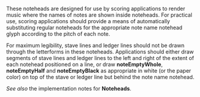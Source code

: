 These noteheads are designed for use by scoring applications to render
music where the names of notes are shown inside noteheads. For practical
use, scoring applications should provide a means of automatically
substituting regular noteheads for the appropriate note name notehead
glyph according to the pitch of each note.

For maximum legibility, stave lines and ledger lines should not be drawn
through the letterforms in these noteheads. Applications should either
draw segments of stave lines and ledger lines to the left and right of
the extent of each notehead positioned on a line, or draw
**noteEmptyWhole**, **noteEmptyHalf** and **noteEmptyBlack** as appropriate
in white (or the paper color) on top of the stave or ledger line but behind
the note name notehead.

*See also* the implementation notes for **Noteheads**.
